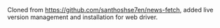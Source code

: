 Cloned from https://github.com/santhoshse7en/news-fetch, added live version management and installation for web driver.
